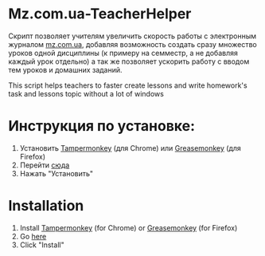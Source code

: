 # Mz.com.ua-TeacherHelper
Скрипт позволяет учителям увеличить скорость работы с электронным журналом [mz.com.ua](http://mz.com.ua), добавляя возможность создать сразу множество уроков одной дисциплины (к примеру на семместр, а не добавляя каждый урок отдельно) а так же позволяет ускорить работу с вводом тем уроков и домашних заданий.

This script helps teachers to faster create lessons and write homework's task and lessons topic without a lot of windows

# Инструкция по установке: 
1. Установить [Tampermonkey](https://chrome.google.com/webstore/detail/tampermonkey/dhdgffkkebhmkfjojejmpbldmpobfkfo) (для Chrome) или [Greasemonkey](https://addons.mozilla.org/en-US/firefox/addon/greasemonkey/) (для Firefox)
2. Перейти [сюда](../../raw/master/mz-helper.user.js)
3. Нажать "Установить"

# Installation
1. Install [Tampermonkey](https://chrome.google.com/webstore/detail/tampermonkey/dhdgffkkebhmkfjojejmpbldmpobfkfo) (for Chrome) or [Greasemonkey](https://addons.mozilla.org/en-US/firefox/addon/greasemonkey/) (for Firefox)
2. Go [here](../../raw/master/mz-helper.user.js)
3. Click "Install"
